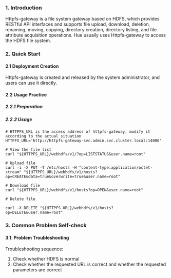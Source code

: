 ### 1. Introduction
Httpfs-gateway is a file system gateway based on HDFS, which provides RESTful API interfaces and supports file upload, download, deletion, renaming, moving, copying, directory creation, directory listing, and file attribute acquisition operations.
Hue usually uses Httpfs-gateway to access the HDFS file system.
### 2. Quick Start
#### 2.1 Deployment Creation
Httpfs-gateway is created and released by the system administrator, and users can use it directly.
#### 2.2 Usage Practice
##### 2.2.1 Preparation
##### 2.2.2 Usage
```shell
# HTTPFS_URL is the access address of httpfs-gateway, modify it according to the actual situation
HTTPFS_URL='http://httpfs-gateway-svc.admin.svc.cluster.local:14000'

# View the file list
curl "${HTTPFS_URL}/webhdfs/v1/?op=LISTSTATUS&user.name=root"

# Upload file
curl -i -X PUT -T /etc/hosts -H "content-type:application/octet-stream" "${HTTPFS_URL}/webhdfs/v1/hosts?op=CREATE&data=true&overwrite=true&user.name=root"

# Download file
curl "${HTTPFS_URL}/webhdfs/v1/hosts?op=OPEN&user.name=root"

# Delete file

curl -X DELETE "${HTTPFS_URL}/webhdfs/v1/hosts?op=DELETE&user.name=root"
```

### 3. Common Problem Self-check
#### 3.1. Problem Troubleshooting
Troubleshooting sequence:
1. Check whether HDFS is normal
2. Check whether the requested URL is correct and whether the requested parameters are correct


